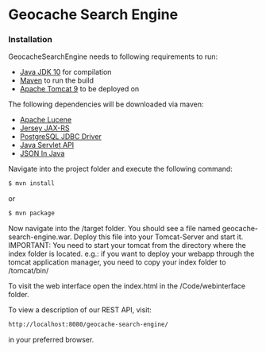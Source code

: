 # Geocache Search Engine
### Installation

GeocacheSearchEngine needs to following requirements to run:
* [Java JDK 10](http://www.oracle.com/technetwork/java/javase/downloads/jdk10-downloads-4416644.html) for compilation
* [Maven](https://maven.apache.org/) to run the build 
* [Apache Tomcat 9](https://tomcat.apache.org/download-90.cgi) to be deployed on

The following dependencies will be downloaded via maven:
* [Apache Lucene](https://lucene.apache.org/)
* [Jersey JAX-RS](https://jersey.github.io/)
* [PostgreSQL JDBC Driver](https://github.com/pgjdbc/pgjdbc )
* [Java Servlet API](https://javaee.github.io/servlet-spec/)
* [JSON In Java](https://github.com/douglascrockford/JSON-java )

Navigate into the project folder and execute the following command:
```sh
$ mvn install
```
or 
```sh
$ mvn package
```

Now navigate into the /target folder. 
You should see a file named geocache-search-engine.war.
Deploy this file into your Tomcat-Server and start it. 
IMPORTANT: You need to start your tomcat from the directory where the index folder is located.
e.g.: if you want to deploy your webapp through the tomcat application manager, you need to copy your index folder to /tomcat/bin/

To visit the web interface open the index.html in the /Code/webinterface folder.

To view a description of our REST API, visit:
```sh
http://localhost:8080/geocache-search-engine/
```
in your preferred browser.